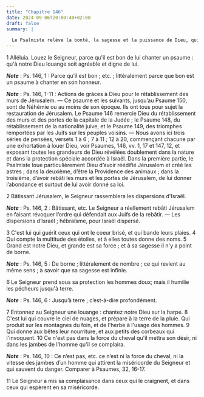 ```yaml
---
title: "Chapitre 146"
date: 2024-09-06T20:00:40+02:00
draft: false
summary: |
  
  Le Psalmiste relève la bonté, la sagesse et la puissance de Dieu, qui éclatent dans toutes ses oeuvres, et dans le soin qu’il prend de ses créatures.
---
```



1 Alléluia. Louez le Seigneur, parce qu'il est bon de lui chanter un psaume : qu'à notre Dieu louange soit agréable et digne de lui.

***Note*** :  Ps. 146, 1 : Parce qu’il est bon ; etc. ; littéralement parce que bon est un psaume à chanter en son honneur.

***Note*** :  Ps. 146, 1-11 : Actions de grâces à Dieu pour le rétablissement des murs de Jérusalem. ― Ce psaume et les suivants, jusqu’au Psaume 150, sont de Néhémie ou au moins de son époque. Ils ont tous pour sujet la restauration de Jérusalem. Le Psaume 146 remercie Dieu du rétablissement des murs et des portes de la capitale de la Judée ; le Psaume 148, du rétablissement de la nationalité juive, et le Psaume 149, des triomphes remportées par les Juifs sur les peuples voisins. ― Nous avons ici trois séries de pensées, versets 1 à 6 ; 7 à 11 ; 12 à 20, commençant chacune par une exhortation à louer Dieu, voir Psaumes, 146, vv. 1, 17 et 147, 12, et exposant toutes les grandeurs de Dieu révélées doublement dans la nature et dans la protection spéciale accordée à Israël. Dans la première partie, le Psalmiste loue particulièrement Dieu d’avoir réédifié Jérusalem et créé les astres ; dans la deuxième, d’être la Providence des animaux ; dans la troisième, d’avoir rebâti les murs et les portes de Jérusalem, de lui donner
l’abondance et surtout de lui avoir donné sa loi.

2 Bâtissant Jérusalem, le Seigneur rassemblera les dispersions d'Israël.

***Note*** :  Ps. 146, 2 : Bâtissant, etc. Le Seigneur a réellement rebâti Jérusalem en faisant révoquer l’ordre qui défendait aux Juifs de la rebâtir. ― Les dispersions d’Israël ; hébraïsme, pour Israël dispersé.

3 C'est lui qui guérit ceux qui ont le coeur brisé, et qui bande leurs plaies. 4 Qui compte la multitude des étoiles, et à elles toutes donne des noms. 5 Grand est notre Dieu, et grande est sa force ; et à sa sagesse il n'y a point de borne.

***Note*** :  Ps. 146, 5 : De borne ; littéralement de nombre ; ce qui revient au même sens ; à savoir que sa sagesse est infinie.

6 Le Seigneur prend sous sa protection les hommes doux; mais il humilie les pécheurs jusqu'à terre.

***Note*** :  Ps. 146, 6 : Jusqu’à terre ; c’est-à-dire profondément.


7 Entonnez au Seigneur une louange : chantez notre Dieu sur la harpe. 8 C'est lui qui couvre le ciel de nuages, et prépare à la terre de la pluie. Qui produit sur les montagnes du foin, et de l'herbe à l'usage des hommes. 9 Qui donne aux bêtes leur nourriture, et aux petits des corbeaux qui l'invoquent. 10 Ce n'est pas dans la force du cheval qu'il mettra son désir, ni dans les jambes de l'homme qu'il se complaira.

***Note*** :  Ps. 146, 10 : Ce n’est pas, etc. ce n’est ni la force du cheval, ni la vitesse des jambes d’un homme qui attirent la miséricorde du Seigneur et qui sauvent du danger. Comparer à Psaumes, 32, 16-17.

11 Le Seigneur a mis sa complaisance dans ceux qui le craignent, et dans ceux qui espèrent en sa miséricorde.


